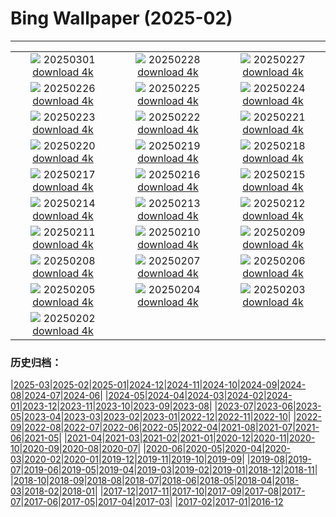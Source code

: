 # Bing Wallpaper (2025-02)
**************
| | | |
| :----: | :----: | :----: |
| ![](https://www.bing.com/th?id=OHR.BhutanMonastery_EN-GB2130473204_1920x1080.jpg) 20250301 [download 4k](https://www.bing.com/th?id=OHR.BhutanMonastery_EN-GB2130473204_UHD.jpg) | ![](https://www.bing.com/th?id=OHR.PolarCub_EN-GB1844708002_1920x1080.jpg) 20250228 [download 4k](https://www.bing.com/th?id=OHR.PolarCub_EN-GB1844708002_UHD.jpg) | ![](https://www.bing.com/th?id=OHR.ArgyllStalker_EN-GB9934578048_1920x1080.jpg) 20250227 [download 4k](https://www.bing.com/th?id=OHR.ArgyllStalker_EN-GB9934578048_UHD.jpg) |
| ![](https://www.bing.com/th?id=OHR.BryceHoodoos_EN-GB1524631248_1920x1080.jpg) 20250226 [download 4k](https://www.bing.com/th?id=OHR.BryceHoodoos_EN-GB1524631248_UHD.jpg) | ![](https://www.bing.com/th?id=OHR.GiantCuttlefish_EN-GB1252194719_1920x1080.jpg) 20250225 [download 4k](https://www.bing.com/th?id=OHR.GiantCuttlefish_EN-GB1252194719_UHD.jpg) | ![](https://www.bing.com/th?id=OHR.MtFujiSunrise_EN-GB0934318884_1920x1080.jpg) 20250224 [download 4k](https://www.bing.com/th?id=OHR.MtFujiSunrise_EN-GB0934318884_UHD.jpg) |
| ![](https://www.bing.com/th?id=OHR.StLouisArch_EN-GB0667383384_1920x1080.jpg) 20250223 [download 4k](https://www.bing.com/th?id=OHR.StLouisArch_EN-GB0667383384_UHD.jpg) | ![](https://www.bing.com/th?id=OHR.ChampakaSarasi_EN-GB0515103578_1920x1080.jpg) 20250222 [download 4k](https://www.bing.com/th?id=OHR.ChampakaSarasi_EN-GB0515103578_UHD.jpg) | ![](https://www.bing.com/th?id=OHR.CanadaDeer_EN-GB7840896375_1920x1080.jpg) 20250221 [download 4k](https://www.bing.com/th?id=OHR.CanadaDeer_EN-GB7840896375_UHD.jpg) |
| ![](https://www.bing.com/th?id=OHR.IceHoleOtter_EN-GB7580568123_1920x1080.jpg) 20250220 [download 4k](https://www.bing.com/th?id=OHR.IceHoleOtter_EN-GB7580568123_UHD.jpg) | ![](https://www.bing.com/th?id=OHR.BlueBelize_EN-GB7414492800_1920x1080.jpg) 20250219 [download 4k](https://www.bing.com/th?id=OHR.BlueBelize_EN-GB7414492800_UHD.jpg) | ![](https://www.bing.com/th?id=OHR.JorvikVikingFestival2025_EN-GB9947059839_1920x1080.jpg) 20250218 [download 4k](https://www.bing.com/th?id=OHR.JorvikVikingFestival2025_EN-GB9947059839_UHD.jpg) |
| ![](https://www.bing.com/th?id=OHR.HumpbackMother_EN-GB6474861873_1920x1080.jpg) 20250217 [download 4k](https://www.bing.com/th?id=OHR.HumpbackMother_EN-GB6474861873_UHD.jpg) | ![](https://www.bing.com/th?id=OHR.BigGardenBirdwatch2025_EN-GB9755191158_1920x1080.jpg) 20250216 [download 4k](https://www.bing.com/th?id=OHR.BigGardenBirdwatch2025_EN-GB9755191158_UHD.jpg) | ![](https://www.bing.com/th?id=OHR.PenguinLove_EN-GB6356684660_1920x1080.jpg) 20250215 [download 4k](https://www.bing.com/th?id=OHR.PenguinLove_EN-GB6356684660_UHD.jpg) |
| ![](https://www.bing.com/th?id=OHR.LakeTyrrell_EN-GB6332157230_1920x1080.jpg) 20250214 [download 4k](https://www.bing.com/th?id=OHR.LakeTyrrell_EN-GB6332157230_UHD.jpg) | ![](https://www.bing.com/th?id=OHR.GalapagosIguana_EN-GB6309526875_1920x1080.jpg) 20250213 [download 4k](https://www.bing.com/th?id=OHR.GalapagosIguana_EN-GB6309526875_UHD.jpg) | ![](https://www.bing.com/th?id=OHR.YungangGrottoes_EN-GB6267033764_1920x1080.jpg) 20250212 [download 4k](https://www.bing.com/th?id=OHR.YungangGrottoes_EN-GB6267033764_UHD.jpg) |
| ![](https://www.bing.com/th?id=OHR.UmbrellaDay_EN-GB6243466764_1920x1080.jpg) 20250211 [download 4k](https://www.bing.com/th?id=OHR.UmbrellaDay_EN-GB6243466764_UHD.jpg) | ![](https://www.bing.com/th?id=OHR.AlstromPoint_EN-GB5387097476_1920x1080.jpg) 20250210 [download 4k](https://www.bing.com/th?id=OHR.AlstromPoint_EN-GB5387097476_UHD.jpg) | ![](https://www.bing.com/th?id=OHR.SnowySvaneti_EN-GB4839188622_1920x1080.jpg) 20250209 [download 4k](https://www.bing.com/th?id=OHR.SnowySvaneti_EN-GB4839188622_UHD.jpg) |
| ![](https://www.bing.com/th?id=OHR.BlueNorway_EN-GB4715422563_1920x1080.jpg) 20250208 [download 4k](https://www.bing.com/th?id=OHR.BlueNorway_EN-GB4715422563_UHD.jpg) | ![](https://www.bing.com/th?id=OHR.WhararikiBeach_EN-GB0621465548_1920x1080.jpg) 20250207 [download 4k](https://www.bing.com/th?id=OHR.WhararikiBeach_EN-GB0621465548_UHD.jpg) | ![](https://www.bing.com/th?id=OHR.ScottishSheep_EN-GB0591608610_1920x1080.jpg) 20250206 [download 4k](https://www.bing.com/th?id=OHR.ScottishSheep_EN-GB0591608610_UHD.jpg) |
| ![](https://www.bing.com/th?id=OHR.GoldenBridge_EN-GB1672320037_1920x1080.jpg) 20250205 [download 4k](https://www.bing.com/th?id=OHR.GoldenBridge_EN-GB1672320037_UHD.jpg) | ![](https://www.bing.com/th?id=OHR.RibbleheadViaduct_EN-GB1298957029_1920x1080.jpg) 20250204 [download 4k](https://www.bing.com/th?id=OHR.RibbleheadViaduct_EN-GB1298957029_UHD.jpg) | ![](https://www.bing.com/th?id=OHR.AustriaMarmot_EN-GB0497553794_1920x1080.jpg) 20250203 [download 4k](https://www.bing.com/th?id=OHR.AustriaMarmot_EN-GB0497553794_UHD.jpg) |
| ![](https://www.bing.com/th?id=OHR.FestungKonigsteinElbsandsteingebirge_EN-GB4405687940_1920x1080.jpg) 20250202 [download 4k](https://www.bing.com/th?id=OHR.FestungKonigsteinElbsandsteingebirge_EN-GB4405687940_UHD.jpg) |  |  |

### 历史归档：

|[2025-03](bing/2025-03/2025-03.md)|[2025-02](bing/2025-02/2025-02.md)|[2025-01](bing/2025-01/2025-01.md)|[2024-12](bing/2024-12/2024-12.md)|[2024-11](bing/2024-11/2024-11.md)|[2024-10](bing/2024-10/2024-10.md)|[2024-09](bing/2024-09/2024-09.md)|[2024-08](bing/2024-08/2024-08.md)|[2024-07](bing/2024-07/2024-07.md)|[2024-06](bing/2024-06/2024-06.md)|
|[2024-05](bing/2024-05/2024-05.md)|[2024-04](bing/2024-04/2024-04.md)|[2024-03](bing/2024-03/2024-03.md)|[2024-02](bing/2024-02/2024-02.md)|[2024-01](bing/2024-01/2024-01.md)|[2023-12](bing/2023-12/2023-12.md)|[2023-11](bing/2023-11/2023-11.md)|[2023-10](bing/2023-10/2023-10.md)|[2023-09](bing/2023-09/2023-09.md)|[2023-08](bing/2023-08/2023-08.md)|
|[2023-07](bing/2023-07/2023-07.md)|[2023-06](bing/2023-06/2023-06.md)|[2023-05](bing/2023-05/2023-05.md)|[2023-04](bing/2023-04/2023-04.md)|[2023-03](bing/2023-03/2023-03.md)|[2023-02](bing/2023-02/2023-02.md)|[2023-01](bing/2023-01/2023-01.md)|[2022-12](bing/2022-12/2022-12.md)|[2022-11](bing/2022-11/2022-11.md)|[2022-10](bing/2022-10/2022-10.md)|
|[2022-09](bing/2022-09/2022-09.md)|[2022-08](bing/2022-08/2022-08.md)|[2022-07](bing/2022-07/2022-07.md)|[2022-06](bing/2022-06/2022-06.md)|[2022-05](bing/2022-05/2022-05.md)|[2022-04](bing/2022-04/2022-04.md)|[2021-08](bing/2021-08/2021-08.md)|[2021-07](bing/2021-07/2021-07.md)|[2021-06](bing/2021-06/2021-06.md)|[2021-05](bing/2021-05/2021-05.md)|
|[2021-04](bing/2021-04/2021-04.md)|[2021-03](bing/2021-03/2021-03.md)|[2021-02](bing/2021-02/2021-02.md)|[2021-01](bing/2021-01/2021-01.md)|[2020-12](bing/2020-12/2020-12.md)|[2020-11](bing/2020-11/2020-11.md)|[2020-10](bing/2020-10/2020-10.md)|[2020-09](bing/2020-09/2020-09.md)|[2020-08](bing/2020-08/2020-08.md)|[2020-07](bing/2020-07/2020-07.md)|
|[2020-06](bing/2020-06/2020-06.md)|[2020-05](bing/2020-05/2020-05.md)|[2020-04](bing/2020-04/2020-04.md)|[2020-03](bing/2020-03/2020-03.md)|[2020-02](bing/2020-02/2020-02.md)|[2020-01](bing/2020-01/2020-01.md)|[2019-12](bing/2019-12/2019-12.md)|[2019-11](bing/2019-11/2019-11.md)|[2019-10](bing/2019-10/2019-10.md)|[2019-09](bing/2019-09/2019-09.md)|
|[2019-08](bing/2019-08/2019-08.md)|[2019-07](bing/2019-07/2019-07.md)|[2019-06](bing/2019-06/2019-06.md)|[2019-05](bing/2019-05/2019-05.md)|[2019-04](bing/2019-04/2019-04.md)|[2019-03](bing/2019-03/2019-03.md)|[2019-02](bing/2019-02/2019-02.md)|[2019-01](bing/2019-01/2019-01.md)|[2018-12](bing/2018-12/2018-12.md)|[2018-11](bing/2018-11/2018-11.md)|
|[2018-10](bing/2018-10/2018-10.md)|[2018-09](bing/2018-09/2018-09.md)|[2018-08](bing/2018-08/2018-08.md)|[2018-07](bing/2018-07/2018-07.md)|[2018-06](bing/2018-06/2018-06.md)|[2018-05](bing/2018-05/2018-05.md)|[2018-04](bing/2018-04/2018-04.md)|[2018-03](bing/2018-03/2018-03.md)|[2018-02](bing/2018-02/2018-02.md)|[2018-01](bing/2018-01/2018-01.md)|
|[2017-12](bing/2017-12/2017-12.md)|[2017-11](bing/2017-11/2017-11.md)|[2017-10](bing/2017-10/2017-10.md)|[2017-09](bing/2017-09/2017-09.md)|[2017-08](bing/2017-08/2017-08.md)|[2017-07](bing/2017-07/2017-07.md)|[2017-06](bing/2017-06/2017-06.md)|[2017-05](bing/2017-05/2017-05.md)|[2017-04](bing/2017-04/2017-04.md)|[2017-03](bing/2017-03/2017-03.md)|
|[2017-02](bing/2017-02/2017-02.md)|[2017-01](bing/2017-01/2017-01.md)|[2016-12](bing/2016-12/2016-12.md)